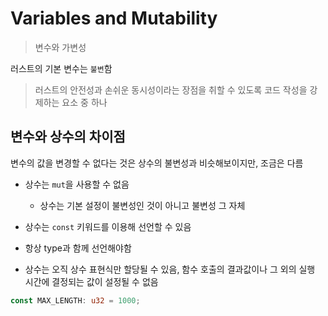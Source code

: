 # Variables and Mutability

> 변수와 가변성

러스트의 기본 변수는 `불변`함

> 러스트의 안전성과 손쉬운 동시성이라는 장점을 취할 수 있도록 코드 작성을 강제하는 요소 중 하나

## 변수와 상수의 차이점

변수의 값을 변경할 수 없다는 것은 상수의 불변성과 비슷해보이지만, 조금은 다름

- 상수는 `mut`을 사용할 수 없음

  - 상수는 기본 설정이 불변성인 것이 아니고 불변성 그 자체

- 상수는 `const` 키워드를 이용해 선언할 수 있음
- 항상 type과 함께 선언해야함

- 상수는 오직 상수 표현식만 할당될 수 있음, 함수 호출의 결과값이나 그 외의 실행 시간에 결정되는 값이 설정될 수 없음

```Rust
const MAX_LENGTH: u32 = 1000;
```
